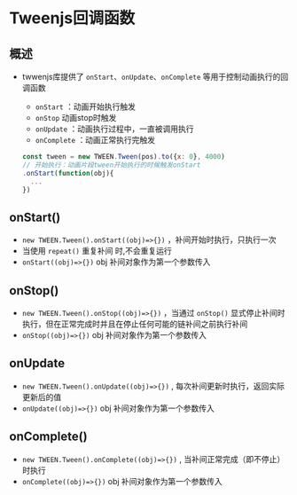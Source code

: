 # Tweenjs回调函数

## 概述

+ twwenjs库提供了 `onStart`、`onUpdate`、`onComplete` 等用于控制动画执行的回调函数

  + `onStart` ：动画开始执行触发
  + `onStop` 动画stop时触发
  + `onUpdate` ：动画执行过程中，一直被调用执行
  + `onComplete` ：动画正常执行完触发

  ```js
  const tween = new TWEEN.Tween(pos).to({x: 0}, 4000)
  // 开始执行：动画片段tween开始执行的时候触发onStart
  .onStart(function(obj){
    ...
  })
  ```

## onStart()

+ `new TWEEN.Tween().onStart((obj)=>{})` ，补间开始时执行，只执行一次
+ 当使用 `repeat()` 重复补间 时,不会重复运行
+ `onStart((obj)=>{})` obj 补间对象作为第一个参数传入

## onStop()

+ `new TWEEN.Tween().onStop((obj)=>{})` ，当通过 `onStop()` 显式停止补间时执行，但在正常完成时并且在停止任何可能的链补间之前执行补间
+ `onStop((obj)=>{})` obj 补间对象作为第一个参数传入

## onUpdate

+ `new TWEEN.Tween().onUpdate((obj)=>{})` , 每次补间更新时执行，返回实际更新后的值
+ `onUpdate((obj)=>{})` obj 补间对象作为第一个参数传入

## onComplete()

+ `new TWEEN.Tween().onComplete((obj)=>{})` , 当补间正常完成（即不停止）时执行
+ `onComplete((obj)=>{})` obj 补间对象作为第一个参数传入
